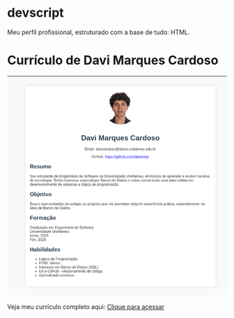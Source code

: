 # devscript
Meu perfil profissional, estruturado com a base de tudo: HTML.
# Currículo de Davi Marques Cardoso

![Foto do Currículo](curriculo.jpg)

Veja meu currículo completo aqui: [Clique para acessar](https://davimrqz.github.io/devscript/)
